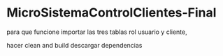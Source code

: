 # MicroSistemaControlClientes-Final

para que funcione importar las tres tablas rol usuario y cliente, 

hacer clean and build descargar dependencias
